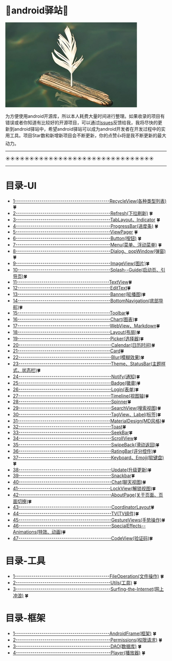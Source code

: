 # :running:android驿站:running:

<img src="https://github.com/enChenging/android_posthouse/blob/master/LOGO.png" width="411" height="264" />

为方便使用android开源库，所以本人耗费大量时间进行整理。如果收录的项目有错误或者你知道有比较好的开源项目，可以通过[Issues](https://github.com/enChenging/android_posthouse/issues)反馈给我，我将尽快的更新到android驿站中，希望android驿站可以成为android开发者在开发过程中的实用工具。项目Star数和新增新项目会不断更新，你的点赞:+1:将是我不断更新的最大动力。

<HR style="FILTER: progid:DXImageTransform.Microsoft.Shadow(color:#987cb9,direction:145,strength:15)" width="100%" color=#987cb9 SIZE=1>

:sunny::sunny::sunny::sunny::sunny::sunny::sunny::sunny::sunny::sunny::sunny::sunny::sunny::sunny::sunny::sunny::sunny::sunny::sunny::sunny::sunny::sunny::sunny::sunny::sunny::sunny::sunny::sunny::sunny::sunny::sunny:
<HR style="FILTER: progid:DXImageTransform.Microsoft.Shadow(color:#987cb9,direction:145,strength:15)" width="100%" color=#987cb9 SIZE=1>

# 目录-UI
- [1----------------------------------------------RecycleView(各种类型列表)](https://github.com/enChenging/android_posthouse/blob/master/init_md/RecycleView.md) :four_leaf_clover:
- [2----------------------------------------------Refresh(下拉刷新)](https://github.com/enChenging/android_posthouse/blob/master/init_md/Refresh.md) :four_leaf_clover:
- [3----------------------------------------------TabLayout、Indicator](https://github.com/enChenging/android_posthouse/blob/master/init_md/TabLayout.md) :four_leaf_clover:
- [4----------------------------------------------ProgressBar(进度条)](https://github.com/enChenging/android_posthouse/blob/master/init_md/ProgressBar.md) :four_leaf_clover:
- [5----------------------------------------------ViewPager](https://github.com/enChenging/android_posthouse/blob/master/init_md/ViewPager.md) :four_leaf_clover:
- [6----------------------------------------------Button(按钮)](https://github.com/enChenging/android_posthouse/blob/master/init_md/Button.md) :four_leaf_clover:
- [7----------------------------------------------Menu(菜单、浮动菜单)](https://github.com/enChenging/android_posthouse/blob/master/init_md/Menu.md) :four_leaf_clover:
- [8----------------------------------------------Dialog、popWindow(弹窗)](https://github.com/enChenging/android_posthouse/blob/master/init_md/Dialog.md):four_leaf_clover:
- [9----------------------------------------------ImageView(图片)](https://github.com/enChenging/android_posthouse/blob/master/init_md/ImageView.md):four_leaf_clover:
- [10---------------------------------------------Splash--Guide(启动页、引导页)](https://github.com/enChenging/android_posthouse/blob/master/init_md/Splash.md):four_leaf_clover:
- [11---------------------------------------------TextView](https://github.com/enChenging/android_posthouse/blob/master/init_md/TextView.md):four_leaf_clover:
- [12---------------------------------------------EditText](https://github.com/enChenging/android_posthouse/blob/master/init_md/EditText.md):four_leaf_clover:
- [13---------------------------------------------Banner(轮播图)](https://github.com/enChenging/android_posthouse/blob/master/init_md/Banner.md):four_leaf_clover:
- [14---------------------------------------------BottomNavigation(底部导航)](https://github.com/enChenging/android_posthouse/blob/master/init_md/BottomNavigation.md):four_leaf_clover:
- [15---------------------------------------------Toolbar](https://github.com/enChenging/android_posthouse/blob/master/init_md/Toolbar.md):four_leaf_clover:
- [16---------------------------------------------Chart(图表)](https://github.com/enChenging/android_posthouse/blob/master/init_md/Chart.md):four_leaf_clover:
- [17---------------------------------------------WebView、Markdown](https://github.com/enChenging/android_posthouse/blob/master/init_md/WebView.md):four_leaf_clover:
- [18---------------------------------------------Layout(布局)](https://github.com/enChenging/android_posthouse/blob/master/init_md/Layout.md):four_leaf_clover:
- [19---------------------------------------------Picker(选择器)](https://github.com/enChenging/android_posthouse/blob/master/init_md/Picker.md):four_leaf_clover:
- [20---------------------------------------------Calendar(日历时间)](https://github.com/enChenging/android_posthouse/blob/master/init_md/Calendar.md):four_leaf_clover:
- [21---------------------------------------------Card](https://github.com/enChenging/android_posthouse/blob/master/init_md/Card.md):four_leaf_clover:
- [22---------------------------------------------Blur(模糊效果)](https://github.com/enChenging/android_posthouse/blob/master/init_md/Blur.md):four_leaf_clover:
- [23---------------------------------------------Theme、StatusBar(主题样式、状态栏)](https://github.com/enChenging/android_posthouse/blob/master/init_md/Theme.md):four_leaf_clover:
- [24---------------------------------------------Notify(通知)](https://github.com/enChenging/android_posthouse/blob/master/init_md/Notify.md):four_leaf_clover:
- [25---------------------------------------------Badge(徽章)](https://github.com/enChenging/android_posthouse/blob/master/init_md/Badge.md):four_leaf_clover:
- [26---------------------------------------------Login(表单)](https://github.com/enChenging/android_posthouse/blob/master/init_md/Login.md):four_leaf_clover:
- [27---------------------------------------------Timeline(视图轴)](https://github.com/enChenging/android_posthouse/blob/master/init_md/Timeline.md):four_leaf_clover:
- [28---------------------------------------------Spinner](https://github.com/enChenging/android_posthouse/blob/master/init_md/Spinner.md):four_leaf_clover:
- [29---------------------------------------------SearchView(搜索视图)](https://github.com/enChenging/android_posthouse/blob/master/init_md/SearchView.md):four_leaf_clover:
- [30---------------------------------------------TagView、Label(标签)](https://github.com/enChenging/android_posthouse/blob/master/init_md/TagView.md):four_leaf_clover:
- [31---------------------------------------------MaterialDesign(MD风格)](https://github.com/enChenging/android_posthouse/blob/master/init_md/MaterialDesign.md):four_leaf_clover:
- [32---------------------------------------------Toast](https://github.com/enChenging/android_posthouse/blob/master/init_md/Toast.md):four_leaf_clover:
- [33---------------------------------------------SeekBar](https://github.com/enChenging/android_posthouse/blob/master/init_md/SeekBar.md):four_leaf_clover:
- [34---------------------------------------------ScrollView](https://github.com/enChenging/android_posthouse/blob/master/init_md/ScrollView.md):four_leaf_clover:
- [35---------------------------------------------SwipeBack(滑动返回)](https://github.com/enChenging/android_posthouse/blob/master/init_md/SwipeBack.md):four_leaf_clover:
- [36---------------------------------------------RatingBar(评分控件)](https://github.com/enChenging/android_posthouse/blob/master/init_md/RatingBar.md):four_leaf_clover:
- [37---------------------------------------------Keyboard、Emoji(软键盘)](https://github.com/enChenging/android_posthouse/blob/master/init_md/Keyboard.md):four_leaf_clover:
- [38---------------------------------------------Update(升级更新)](https://github.com/enChenging/android_posthouse/blob/master/init_md/Update.md):four_leaf_clover:
- [39---------------------------------------------Snackbar](https://github.com/enChenging/android_posthouse/blob/master/init_md/Snackbar.md):four_leaf_clover:
- [40---------------------------------------------Chat(聊天视图)](https://github.com/enChenging/android_posthouse/blob/master/init_md/Chat.md):four_leaf_clover:
- [41---------------------------------------------LockView(解锁视图)](https://github.com/enChenging/android_posthouse/blob/master/init_md/LockView.md):four_leaf_clover:
- [42---------------------------------------------AboutPage(关于页面、页面切换)](https://github.com/enChenging/android_posthouse/blob/master/init_md/AboutPage.md):four_leaf_clover:
- [43---------------------------------------------CoordinatorLayout](https://github.com/enChenging/android_posthouse/blob/master/init_md/CoordinatorLayout.md):four_leaf_clover:
- [44---------------------------------------------TV(TV组件)](https://github.com/enChenging/android_posthouse/blob/master/init_md/TV.md):four_leaf_clover:
- [45---------------------------------------------GestureViews(手势操作)](https://github.com/enChenging/android_posthouse/blob/master/init_md/GestureViews.md):four_leaf_clover:
- [46---------------------------------------------SpecialEffects--Animations(特效、动画)](https://github.com/enChenging/android_posthouse/blob/master/init_md/SpecialEffects.md):four_leaf_clover:
- [47---------------------------------------------CodeView(验证码)](https://github.com/enChenging/android_posthouse/blob/master/init_md/CodeView.md):four_leaf_clover:

# 目录-工具
- [1----------------------------------------------FileOperation(文件操作)](https://github.com/enChenging/android_posthouse/blob/master/init_md/FileOperation.md) :four_leaf_clover:
- [2----------------------------------------------Utils(工具)](https://github.com/enChenging/android_posthouse/blob/master/init_md/Utils.md) :four_leaf_clover:
- [3----------------------------------------------Surfing-the-Internet(网上冲浪)](https://github.com/enChenging/android_posthouse/blob/master/init_md/Surfing-the-Internet.md) :four_leaf_clover:

# 目录-框架
- [1----------------------------------------------AndroidFrame(框架)](https://github.com/enChenging/android_posthouse/blob/master/init_md/AndroidFrame.md) :four_leaf_clover:
- [2----------------------------------------------Permissions(权限请求)](https://github.com/enChenging/android_posthouse/blob/master/init_md/Permissions.md) :four_leaf_clover:
- [3----------------------------------------------DAO(数据库)](https://github.com/enChenging/android_posthouse/blob/master/init_md/DAO.md) :four_leaf_clover:
- [4----------------------------------------------Player(播放器)](https://github.com/enChenging/android_posthouse/blob/master/init_md/Player.md) :four_leaf_clover:
